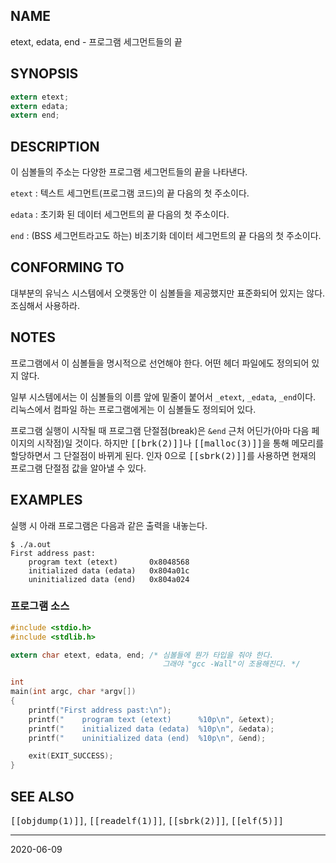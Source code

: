 ## NAME

etext, edata, end - 프로그램 세그먼트들의 끝

## SYNOPSIS

```c
extern etext;
extern edata;
extern end;
```

## DESCRIPTION

이 심볼들의 주소는 다양한 프로그램 세그먼트들의 끝을 나타낸다.

`etext`
:   텍스트 세그먼트(프로그램 코드)의 끝 다음의 첫 주소이다.

`edata`
:   초기화 된 데이터 세그먼트의 끝 다음의 첫 주소이다.

`end`
:   (BSS 세그먼트라고도 하는) 비초기화 데이터 세그먼트의 끝 다음의 첫 주소이다.

## CONFORMING TO

대부분의 유닉스 시스템에서 오랫동안 이 심볼들을 제공했지만 표준화되어 있지는 않다. 조심해서 사용하라.

## NOTES

프로그램에서 이 심볼들을 명시적으로 선언해야 한다. 어떤 헤더 파일에도 정의되어 있지 않다.

일부 시스템에서는 이 심볼들의 이름 앞에 밑줄이 붙어서 `_etext`, `_edata`, `_end`이다. 리눅스에서 컴파일 하는 프로그램에게는 이 심볼들도 정의되어 있다.

프로그램 실행이 시작될 때 프로그램 단절점(break)은 `&end` 근처 어딘가(아마 다음 페이지의 시작점)일 것이다. 하지만 <tt>[[brk(2)]]</tt>나 <tt>[[malloc(3)]]</tt>을 통해 메모리를 할당하면서 그 단절점이 바뀌게 된다. 인자 0으로 <tt>[[sbrk(2)]]</tt>를 사용하면 현재의 프로그램 단절점 값을 알아낼 수 있다.

## EXAMPLES

실행 시 아래 프로그램은 다음과 같은 출력을 내놓는다.

```text
$ ./a.out
First address past:
    program text (etext)       0x8048568
    initialized data (edata)   0x804a01c
    uninitialized data (end)   0x804a024
```

### 프로그램 소스

```c
#include <stdio.h>
#include <stdlib.h>

extern char etext, edata, end; /* 심볼들에 뭔가 타입을 줘야 한다.
                                  그래야 "gcc -Wall"이 조용해진다. */

int
main(int argc, char *argv[])
{
    printf("First address past:\n");
    printf("    program text (etext)      %10p\n", &etext);
    printf("    initialized data (edata)  %10p\n", &edata);
    printf("    uninitialized data (end)  %10p\n", &end);

    exit(EXIT_SUCCESS);
}
```

## SEE ALSO

<tt>[[objdump(1)]]</tt>, <tt>[[readelf(1)]]</tt>, <tt>[[sbrk(2)]]</tt>, <tt>[[elf(5)]]</tt>

----

2020-06-09
